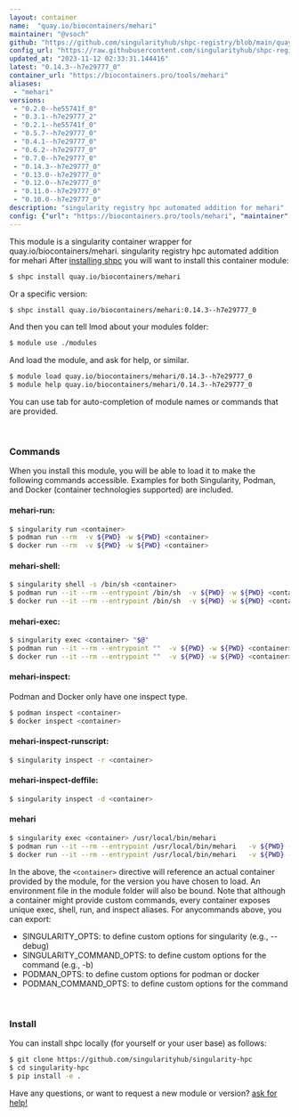 ```yaml
---
layout: container
name:  "quay.io/biocontainers/mehari"
maintainer: "@vsoch"
github: "https://github.com/singularityhub/shpc-registry/blob/main/quay.io/biocontainers/mehari/container.yaml"
config_url: "https://raw.githubusercontent.com/singularityhub/shpc-registry/main/quay.io/biocontainers/mehari/container.yaml"
updated_at: "2023-11-12 02:33:31.144416"
latest: "0.14.3--h7e29777_0"
container_url: "https://biocontainers.pro/tools/mehari"
aliases:
 - "mehari"
versions:
 - "0.2.0--he55741f_0"
 - "0.3.1--h7e29777_2"
 - "0.2.1--he55741f_0"
 - "0.5.7--h7e29777_0"
 - "0.4.1--h7e29777_0"
 - "0.6.2--h7e29777_0"
 - "0.7.0--h7e29777_0"
 - "0.14.3--h7e29777_0"
 - "0.13.0--h7e29777_0"
 - "0.12.0--h7e29777_0"
 - "0.11.0--h7e29777_0"
 - "0.10.0--h7e29777_0"
description: "singularity registry hpc automated addition for mehari"
config: {"url": "https://biocontainers.pro/tools/mehari", "maintainer": "@vsoch", "description": "singularity registry hpc automated addition for mehari", "latest": {"0.14.3--h7e29777_0": "sha256:1590c746ff49646c681fb733341167dfbffc64cda257eb75976b6b6b205063b4"}, "tags": {"0.2.0--he55741f_0": "sha256:3cc52cbadfa7f224506f03af8f2138629b65371f436c95a832445c0ce827d121", "0.3.1--h7e29777_2": "sha256:5715d9dbb6b3ed8a7bf15092d79b01b7bd277e6ca7b0a835a39d80268135af52", "0.2.1--he55741f_0": "sha256:6bc5bd19b9263d093ece69b3789c95ab44c6a4b6d7b7a180794e15f640a15719", "0.5.7--h7e29777_0": "sha256:f340f2cf92a8c940ea729ff48c42c81a228868fec1bc7ac18b767ae2f505b429", "0.4.1--h7e29777_0": "sha256:cb2b7e85e8736dc29af56c1fe0e70c33ec98ab1c5bb817d9be1e2d4d8d999e13", "0.6.2--h7e29777_0": "sha256:bd33b9e4f3f9973d1af2fb2118127c745205bece0a28ff1a05ff1ddd697ad4c0", "0.7.0--h7e29777_0": "sha256:dac769e55d5e74d9a800b32d95d737ec0103eb56a0805053109d6710f3abc128", "0.14.3--h7e29777_0": "sha256:1590c746ff49646c681fb733341167dfbffc64cda257eb75976b6b6b205063b4", "0.13.0--h7e29777_0": "sha256:44ba1e6a3e80ffe341731e92d1e627562ca8105195969c052b544748c2eb4e18", "0.12.0--h7e29777_0": "sha256:d902f9bf67211d3fc4af2a00f787f3933a7524e36ab0ba7f34f04c5afa885bd4", "0.11.0--h7e29777_0": "sha256:bd7353c4faf3249490947c504777ff1e1a66b8b1d0139ea085b1fa5b6c108f4e", "0.10.0--h7e29777_0": "sha256:9d4af2394b73e55a9ac8b3e9781be7a0f4d3e0ee02c5e5c3e6faf5f7ddb36224"}, "docker": "quay.io/biocontainers/mehari", "aliases": {"mehari": "/usr/local/bin/mehari"}}
---
```


This module is a singularity container wrapper for quay.io/biocontainers/mehari.
singularity registry hpc automated addition for mehari
After [installing shpc](#install) you will want to install this container module:


```bash
$ shpc install quay.io/biocontainers/mehari
```

Or a specific version:

```bash
$ shpc install quay.io/biocontainers/mehari:0.14.3--h7e29777_0
```

And then you can tell lmod about your modules folder:

```bash
$ module use ./modules
```

And load the module, and ask for help, or similar.

```bash
$ module load quay.io/biocontainers/mehari/0.14.3--h7e29777_0
$ module help quay.io/biocontainers/mehari/0.14.3--h7e29777_0
```

You can use tab for auto-completion of module names or commands that are provided.

<br>

### Commands

When you install this module, you will be able to load it to make the following commands accessible.
Examples for both Singularity, Podman, and Docker (container technologies supported) are included.

#### mehari-run:

```bash
$ singularity run <container>
$ podman run --rm  -v ${PWD} -w ${PWD} <container>
$ docker run --rm  -v ${PWD} -w ${PWD} <container>
```

#### mehari-shell:

```bash
$ singularity shell -s /bin/sh <container>
$ podman run --it --rm --entrypoint /bin/sh  -v ${PWD} -w ${PWD} <container>
$ docker run --it --rm --entrypoint /bin/sh  -v ${PWD} -w ${PWD} <container>
```

#### mehari-exec:

```bash
$ singularity exec <container> "$@"
$ podman run --it --rm --entrypoint ""  -v ${PWD} -w ${PWD} <container> "$@"
$ docker run --it --rm --entrypoint ""  -v ${PWD} -w ${PWD} <container> "$@"
```

#### mehari-inspect:

Podman and Docker only have one inspect type.

```bash
$ podman inspect <container>
$ docker inspect <container>
```

#### mehari-inspect-runscript:

```bash
$ singularity inspect -r <container>
```

#### mehari-inspect-deffile:

```bash
$ singularity inspect -d <container>
```


#### mehari

```bash
$ singularity exec <container> /usr/local/bin/mehari
$ podman run --it --rm --entrypoint /usr/local/bin/mehari   -v ${PWD} -w ${PWD} <container> -c " $@"
$ docker run --it --rm --entrypoint /usr/local/bin/mehari   -v ${PWD} -w ${PWD} <container> -c " $@"
```



In the above, the `<container>` directive will reference an actual container provided
by the module, for the version you have chosen to load. An environment file in the
module folder will also be bound. Note that although a container
might provide custom commands, every container exposes unique exec, shell, run, and
inspect aliases. For anycommands above, you can export:

 - SINGULARITY_OPTS: to define custom options for singularity (e.g., --debug)
 - SINGULARITY_COMMAND_OPTS: to define custom options for the command (e.g., -b)
 - PODMAN_OPTS: to define custom options for podman or docker
 - PODMAN_COMMAND_OPTS: to define custom options for the command

<br>

### Install

You can install shpc locally (for yourself or your user base) as follows:

```bash
$ git clone https://github.com/singularityhub/singularity-hpc
$ cd singularity-hpc
$ pip install -e .
```

Have any questions, or want to request a new module or version? [ask for help!](https://github.com/singularityhub/singularity-hpc/issues)